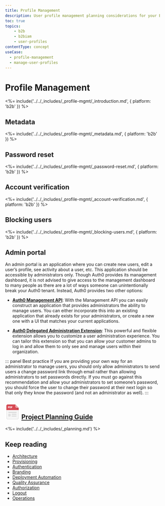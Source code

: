 ```yaml
---
title: Profile Management
description: User profile management planning considerations for your B2B IAM implementation. 
toc: true
topics:
    - b2b
    - b2biam
    - user-profiles
contentType: concept
useCase:
  - profile-management
  - manage-user-profiles
---
```

# Profile Management

<%= include('../../_includes/_profile-mgmt/_introduction.md', { platform: 'b2b' }) %>

## Metadata

<%= include('../../_includes/_profile-mgmt/_metadata.md', { platform: 'b2b' }) %>

## Password reset

<%= include('../../_includes/_profile-mgmt/_password-reset.md', { platform: 'b2b' }) %>

## Account verification

<%= include('../../_includes/_profile-mgmt/_account-verification.md', { platform: 'b2b' }) %>

## Blocking users 

<%= include('../../_includes/_profile-mgmt/_blocking-users.md', { platform: 'b2b' }) %>

## Admin portal

An admin portal is an application where you can create new users, edit a user’s profile, see activity about a user, etc.  This application should be accessible by administrators only.  Though Auth0 provides its management dashboard, it is not advised to give access to the management dashboard to many people as there are a lot of ways someone can unintentionally break your Auth0 tenant.  Instead, Auth0 provides two other options:

* [**Auth0 Management API**](/api/management/v2): With the Management API you can easily construct an application that provides administrators the ability to manage users.  You can either incorporate this into an existing application that already exists for your administrators, or create a new one with a UI that matches your current applications.

* [**Auth0 Delegated Administration Extension**](/extensions/delegated-admin/v3): This powerful and flexible extension allows you to customize a user administration experience.  You can tailor this extension so that you can allow your customer admins to log in and allow them to only see and manage users within their organization.

::: panel Best practice
If you are providing your own way for an administrator to manage users, you should only allow administrators to send users a change password link through email rather than allowing administrators to set passwords directly. If you must go against this recommendation and allow your administrators to set someone’s password, you should force the user to change their password at their next login so that only they know the password (and not an administrator as well).
:::

## ![](/media/articles/architecture-scenarios/planning/file_type_icons-04.png) [Project Planning Guide](/media/articles/architecture-scenarios/planning/B2B-Project-Planning.pdf)

<%= include('../../_includes/_planning.md') %>

## Keep reading

* [Architecture](/architecture-scenarios/implementation/b2b/b2b-architecture)
* [Provisioning](/architecture-scenarios/implementation/b2b/b2b-provisioning)
* [Authentication](/architecture-scenarios/implementation/b2b/b2b-authentication)
* [Branding](/architecture-scenarios/implementation/b2b/b2b-branding)
* [Deployment Automation](/architecture-scenarios/implementation/b2b/b2b-deployment)
* [Quality Assurance](/architecture-scenarios/implementation/b2b/b2b-qa)
* [Authorization](/architecture-scenarios/implementation/b2b/b2b-authorization)
* [Logout](/architecture-scenarios/implementation/b2b/b2b-logout)
* [Operations](/architecture-scenarios/implementation/b2b/b2b-operations)
